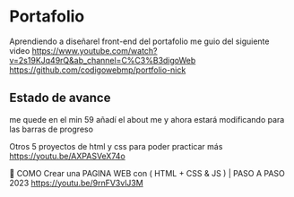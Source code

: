 # Portafolio
Aprendiendo a diseñarel front-end del portafolio
me guio del siguiente video
https://www.youtube.com/watch?v=2s19KJq49rQ&ab_channel=C%C3%B3digoWeb
https://github.com/codigowebmp/portfolio-nick

## Estado de avance
me quede en el min 59
añadí el about me y ahora estará modificando para las barras de progreso 


Otros 5 proyectos de html y css para poder practicar más
https://youtu.be/AXPASVeX74o

🚀 COMO Crear una PAGINA WEB con ( HTML + CSS & JS ) | PASO A PASO 2023
https://youtu.be/9rnFV3vlJ3M
